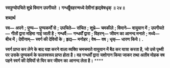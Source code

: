 **स्वपुण्योपचिते शुभ्रे विमान उपगीयते ।** **गन्धर्वैॢवहरन्मध्ये देवीनां हृद्यवेषधृक् ॥ २४॥** 

**शब्दार्थ** 

**स्व—** **अपने** **; पुण्य—** **पुण्यकर्मों से** **; उपचिते—** **संचित** **; शुभ्रे—** **चमकीले** **; विमाने—** **वायुयान में** **; उपगीयते—** **गीतों द्वारा महिमा** **गाई जाती है** **; गन्धर्वै:—** **गन्धर्वों द्वारा** **; विहरन्—** **जीवन का आनन्द मनाते** **; मध्ये—** **बीच में** **; देवीनाम्—** **स्वर्ग की देवियों के** **;** **हृद्य—** **मनोहर** **; वेष—** **वष** **; धृक्—** **धारण किये।** **.** 

**स्वर्ग प्राप्त कर लेने के बाद यज्ञ करने वाला व्यक्ति चमचमाते वायुयान में बैठ कर यात्रा** **करता है, जो उसे पृथ्वी पर उसके पुण्यकर्म के फलस्वरूप प्राप्त होता है। वह गन्धर्वों द्वारा** **यशोगान किया जाकर तथा अतीव मोहक वष पहने स्वर्ग की देवियों से घिर कर जीवन का** **आनन्द लेता है।** **** 